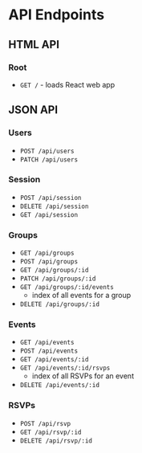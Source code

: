 # API Endpoints

## HTML API

### Root

- `GET /` - loads React web app

## JSON API

### Users

- `POST /api/users`
- `PATCH /api/users`

### Session

- `POST /api/session`
- `DELETE /api/session`
- `GET /api/session`

### Groups

- `GET /api/groups`
- `POST /api/groups`
- `GET /api/groups/:id`
- `PATCH /api/groups/:id`
- `GET /api/groups/:id/events`
  - index of all events for a group
- `DELETE /api/groups/:id`

### Events

- `GET /api/events`
- `POST /api/events`
- `GET /api/events/:id`
- `GET /api/events/:id/rsvps`
  - index of all RSVPs for an event
- `DELETE /api/events/:id`

### RSVPs

- `POST /api/rsvp`
- `GET /api/rsvp/:id`
- `DELETE /api/rsvp/:id`
